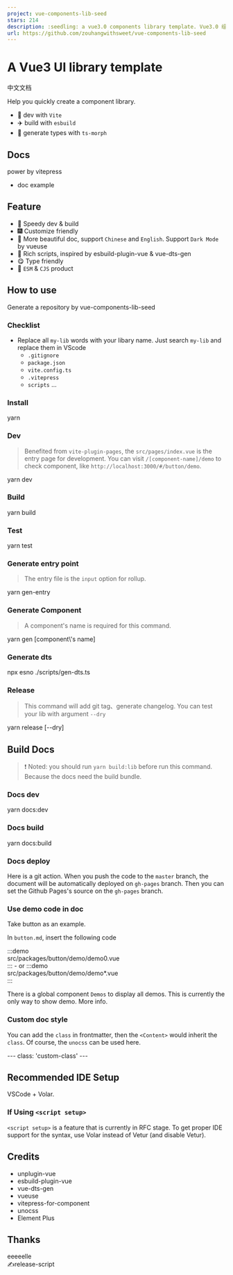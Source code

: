 ```yaml
---
project: vue-components-lib-seed
stars: 214
description: :seedling: a vue3.0 components library template. Vue3.0 组件库的次佳实践.
url: https://github.com/zouhangwithsweet/vue-components-lib-seed
---
```


A Vue3 UI library template
==========================

中文文档

Help you quickly create a component library.

-   🚀 dev with `Vite`
-   ✈️ build with `esbuild`
-   🚁 generate types with `ts-morph`

Docs
----

power by vitepress

-   doc example

Feature
-------

-   🌈 Speedy dev & build
-   🎆 Customize friendly
-   📝 More beautiful doc, support `Chinese` and `English`. Support `Dark Mode` by vueuse
-   🍭 Rich scripts, inspired by esbuild-plugin-vue & vue-dts-gen
-   😋 Type friendly
-   🚚 `ESM` & `CJS` product

How to use
----------

Generate a repository by vue-components-lib-seed

### Checklist

-   Replace all `my-lib` words with your libary name. Just search `my-lib` and replace them in VScode
    -   `.gitignore`
    -   `package.json`
    -   `vite.config.ts`
    -   `.vitepress`
    -   `scripts` ...

### Install

yarn

### Dev

> Benefited from `vite-plugin-pages`, the `src/pages/index.vue` is the entry page for development. You can visit `/[component-name]/demo` to check component, like `http://localhost:3000/#/button/demo`.

yarn dev

### Build

yarn build

### Test

yarn test

### Generate entry point

> The entry file is the `input` option for rollup.

yarn gen-entry

### Generate Component

> A component's name is required for this command.

yarn gen \[component\\'s name\]

### Generate dts

npx esno ./scripts/gen-dts.ts

### Release

> This command will add git tag、generate changelog. You can test your lib with argument `--dry`

yarn release \[--dry\]

Build Docs
----------

> ❗ Noted: you should run `yarn build:lib` before run this command. Because the docs need the build bundle.

### Docs dev

yarn docs:dev

### Docs build

yarn docs:build

### Docs deploy

Here is a git action. When you push the code to the `master` branch, the document will be automatically deployed on `gh-pages` branch. Then you can set the Github Pages's source on the `gh-pages` branch.

### Use demo code in doc

Take button as an example.

In `button.md`, insert the following code

:::demo  
src/packages/button/demo/demo0.vue  
:::
\- or
:::demo  
src/packages/button/demo/demo\*.vue  
:::

There is a global component `Demos` to display all demos. This is currently the only way to show demo. More info.

### Custom doc style

You can add the `class` in frontmatter, then the `<Content>` would inherit the `class`. Of course, the `unocss` can be used here.

\---
class: 'custom-class'
\---

Recommended IDE Setup
---------------------

VSCode + Volar.

### If Using `<script setup>`

`<script setup>` is a feature that is currently in RFC stage. To get proper IDE support for the syntax, use Volar instead of Vetur (and disable Vetur).

Credits
-------

-   unplugin-vue
-   esbuild-plugin-vue
-   vue-dts-gen
-   vueuse
-   vitepress-for-component
-   unocss
-   Element Plus

Thanks
------

  
eeeeelle  
✍️release-script
